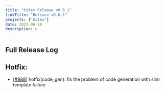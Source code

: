 ```yaml
---
title: "Kitex Release v0.6.1"
linkTitle: "Release v0.6.1"
projects: ["Kitex"]
date: 2023-06-19
description: >
---
```


## **Full Release Log**

## Hotfix:

- [[#988](https://github.com/cloudwego/kitex/pull/988)] hotfix(code_gen): fix the problem of code generation with slim template failure
